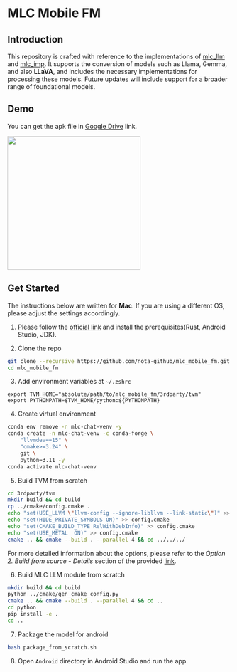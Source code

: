 # MLC Mobile FM

## Introduction

This repository is crafted with reference to the implementations of [mlc_llm](https://github.com/mlc-ai/mlc-llm) and [mlc_imp](https://github.com/MILVLG/mlc-imp). It supports the conversion of models such as Llama, Gemma, and also **LLaVA**, and includes the necessary implementations for processing these models. Future updates will include support for a broader range of foundational models.

## Demo

You can get the apk file in [Google Drive](https://drive.google.com/file/d/1OeIHYpr44zZNk-N7n18mhUeB3v6FQJrB/view?usp=sharing) link.

<img src="https://github.com/nota-github/mlc_mobile_fm/assets/86578246/dc240362-bc5f-4b68-b2fe-9690e14d268e" width="300px">

## Get Started

The instructions below are written for **Mac**. If you are using a different OS, please adjust the settings accordingly.

1. Please follow the [official link](https://llm.mlc.ai/docs/deploy/android.html#prerequisite) and install the prerequisites(Rust, Android Studio, JDK).

2. Clone the repo

```bash
git clone --recursive https://github.com/nota-github/mlc_mobile_fm.git
cd mlc_mobile_fm
```

3. Add environment variables at `~/.zshrc`

```
export TVM_HOME="absolute/path/to/mlc_mobile_fm/3rdparty/tvm"
export PYTHONPATH=$TVM_HOME/python:${PYTHONPATH}
```

4. Create virtual environment

```bash
conda env remove -n mlc-chat-venv -y
conda create -n mlc-chat-venv -c conda-forge \
    "llvmdev==15" \
    "cmake>=3.24" \
    git \
    python=3.11 -y
conda activate mlc-chat-venv
```

5. Build TVM from scratch

```bash
cd 3rdparty/tvm
mkdir build && cd build
cp ../cmake/config.cmake .
echo "set(USE_LLVM \"llvm-config --ignore-libllvm --link-static\")" >> config.cmake
echo "set(HIDE_PRIVATE_SYMBOLS ON)" >> config.cmake
echo "set(CMAKE_BUILD_TYPE RelWithDebInfo)" >> config.cmake
echo "set(USE_METAL  ON)" >> config.cmake
cmake .. && cmake --build . --parallel 4 && cd ../../../
```

For more detailed information about the options, please refer to the _Option 2. Build from source - Details_ section of the provided [link](https://llm.mlc.ai/docs/install/tvm.html).

6. Build MLC LLM module from scratch

```bash
mkdir build && cd build
python ../cmake/gen_cmake_config.py
cmake .. && cmake --build . --parallel 4 && cd ..
cd python
pip install -e .
cd ..
```

7. Package the model for android

```bash
bash package_from_scratch.sh
```

8. Open `Android` directory in Android Studio and run the app.
